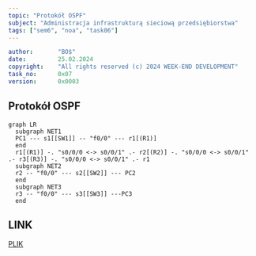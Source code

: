 ```yaml
---
topic: "Protokół OSPF"
subject: "Administracja infrastrukturą sieciową przedsiębiorstwa"
tags: ["sem6", "noa", "task06"]
---
```

```yaml
author:       "BO$"
date:         25.02.2024
copyright:    "All rights reserved (c) 2024 WEEK-END DEVELOPMENT"
task_no:      0x07
version:      0x0003
```
## Protokół OSPF
```mermaid
graph LR
  subgraph NET1
  PC1 --- s1[[SW1]] -- "f0/0" --- r1[(R1)]
  end
  r1[(R1)] -. "s0/0/0 <-> s0/0/1" .- r2[(R2)] -. "s0/0/0 <-> s0/0/1" .- r3[(R3)] -. "s0/0/0 <-> s0/0/1" .- r1
  subgraph NET2
  r2 -- "f0/0" --- s2[[SW2]] --- PC2
  end
  subgraph NET3
  r3 -- "f0/0" --- s3[[SW3]] ---PC3
  end
```
## LINK
[PLIK](https://github.com/Week-end-Development/INF-I/blob/main/sem6/net-ops-admin/noa-task07.md)